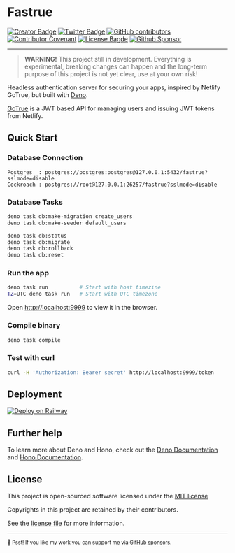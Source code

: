 # Fastrue

[![Creator Badge](https://badgen.net/badge/icon/Made%20by%20Aris%20Ripandi?icon=bitcoin-lightning&label&color=blue&labelColor=black&style=flat-square)](https://ripandis.com)
[![Twitter Badge](https://badgen.net/badge/icon/Follow%20Twitter?icon=twitter&label&color=blue&labelColor=black&style=flat-square)](https://twitter.com/riipandi)
[![GitHub contributors](https://img.shields.io/github/contributors/riipandi/fastrue?style=flat-square)](https://github.com/riipandi/fastrue/graphs/contributors)
[![Contributor Covenant](https://img.shields.io/badge/Contributor%20Covenant-2.1-4baaaa.svg)](./CODE_OF_CONDUCT.md)
[![License Bagde](https://badgen.net/github/license/riipandi/fastrue?label=license&color=blue&labelColor=black&style=flat-square)](./LICENSE)
[![Github Sponsor](https://badgen.net/badge/icon/sponsors?icon=github&label&color=green&labelColor=black&style=flat-square)](https://github.com/sponsors/riipandi)

<hr/>

> **WARNING!** This project still in development.
> Everything is experimental, breaking changes can happen and the long-term purpose of this project is not yet clear, use at your own risk!

Headless authentication server for securing your apps, inspired by Netlify GoTrue, but built with [Deno](https://deno.land/).

[GoTrue](https://github.com/netlify/gotrue) is a JWT based API for managing users and issuing JWT tokens from Netlify.

## Quick Start

### Database Connection

```plain
Postgres  : postgres://postgres:postgres@127.0.0.1:5432/fastrue?sslmode=disable
Cockroach : postgres://root@127.0.0.1:26257/fastrue?sslmode=disable
```

### Database Tasks
```sh
deno task db:make-migration create_users
deno task db:make-seeder default_users

deno task db:status
deno task db:migrate
deno task db:rollback
deno task db:reset
```

### Run the app

```sh
deno task run          # Start with host timezine
TZ=UTC deno task run   # Start with UTC timezone
```

Open <http://localhost:9999> to view it in the browser.

### Compile binary

```sh
deno task compile
```


### Test with curl

```sh
curl -H 'Authorization: Bearer secret' http://localhost:9999/token
```

## Deployment

[![Deploy on Railway](https://railway.app/button.svg)](https://railway.app/template/mlDOsy?referralCode=aris)

## Further help

To learn more about Deno and Hono, check out the [Deno Documentation](https://deno.land/) and [Hono Documentation](https://hono.dev/).

## License

This project is open-sourced software licensed under the [MIT license][choosealicense]

Copyrights in this project are retained by their contributors.

See the [license file](./LICENSE) for more information.

[choosealicense]: https://choosealicense.com/licenses/mit/

---

<sub>🤫 Psst! If you like my work you can support me via [GitHub sponsors](https://github.com/sponsors/riipandi).
